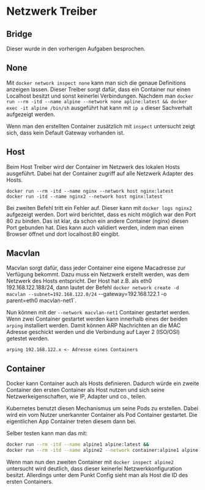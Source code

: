 # Netzwerk Treiber

## Bridge

Dieser wurde in den vorherigen Aufgaben besprochen.

## None

Mit `docker network inspect none` kann man sich die genaue Definitions anzeigen lassen.
Dieser Treiber sorgt dafür, dass ein Container nur einen Localhost besitzt und sonst keinerlei Verbindungen.
Nachdem man `docker run --rm -itd --name alpine --network none apline:latest && docker exec -it alpine /bin/sh` ausgeführt hat kann mit `ip a` dieser Sachverhalt aufgezeigt werden.

Wenn man den erstellten Container zusätzlich mit `inspect` untersucht zeigt sich, dass kein Default Gateway vorhanden ist.

## Host

Beim Host Treiber wird der Container im Netzwerk des lokalen Hosts ausgeführt.
Dabei hat der Container zugriff auf alle Netzwerk Adapter des Hosts.

```
docker run --rm -itd --name nginx --network host nginx:latest
docker run -itd --name nginx2 --network host nginx:latest
```

Bei zweiten Befehl tritt ein Fehler auf.
Dieser kann mit `docker logs nginx2` aufgezeigt werden.
Dort wird berichtet, dass es nicht möglich war den Port 80 zu binden.
Das ist klar, da schon ein andere Container (nginx) diesen Port gebunden hat.
Dies kann auch validiert werden, indem man einen Browser öffnet und dort localhost:80 eingibt.

## Macvlan

Macvlan sorgt dafür, dass jeder Container eine eigene Macadresse zur Verfügung bekommt.
Dazu muss ein Netzwerk erstellt werden, was dem Netzwerk des Hosts entspricht.
Der Host hat z.B. als eth0 192.168.122.188/24, dann lautet der Befehl `docker network create -d macvlan --subnet=192.168.122.0/24` --gateway=192.168.122.1 -o parent=eth0 macvlan-net1`.

Nun können mit der `--network macvlan-net1` Container gestartet werden.
Wenn zwei Container gestartet werden kann innerhalb eines der beiden `arping` installiert werden.
Damit können ARP Nachrichten an die MAC Adresse geschickt werden und die Verbindung auf Layer 2 (ISO/OSI) getestet werden.

```
arping 192.168.122.x <- Adresse eines Containers
```

## Container 

Docker kann Container auch als Hosts definieren.
Dadurch würde ein zweite Container den ersten Container als Host nutzen und sich seine Netzwerkeigenschaften, wie IP, Adapter und co., teilen.

Kubernetes benutzt diesen Mechanismus um seine Pods zu erstellen.
Dabei wird ein vom Nutzer unerkannter Container als Pod Container gestartet.
Die eigentlichen App Container treten diesem dann bei.

Selber testen kann man das mit:

```bash
docker run --rm -itd --name alpine1 alpine:latest &&
docker run --rm -itd --name alpine2 --network container:alpine1 alpine:latest
```

Wenn man nun den zweiten Container mit `docker inspect alpine2` untersucht wird deutlich, dass dieser keinerlei Netzwerkkonfiguration besitzt.
Allerdings unter dem Punkt Config sieht man als Host die ID des ersten Containers.
